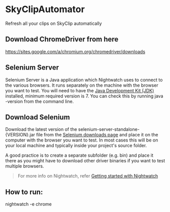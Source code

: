 # SkyClipAutomator
Refresh all your clips on SkyClip automatically



Download ChromeDriver from here
------------
https://sites.google.com/a/chromium.org/chromedriver/downloads


Selenium Server
---------------
Selenium Server is a Java application which Nightwatch uses to connect to the various browsers. It runs separately on the machine with the browser you want to test. You will need to have the [Java Development Kit (JDK)](http://www.oracle.com/technetwork/java/javase/downloads/index.html) installed, minimum required version is 7. You can check this by running java -version from the command line.

Download Selenium
-----------
Download the latest version of the selenium-server-standalone-{VERSION}.jar file from the [Selenium downloads page](http://selenium-release.storage.googleapis.com/index.html) and place it on the computer with the browser you want to test. In most cases this will be on your local machine and typically inside your project's source folder.

A good practice is to create a separate subfolder (e.g. bin) and place it there as you might have to download other driver binaries if you want to test multiple browsers.



> For more info on Nightwatch, refer [Getting started with Nightwatch](http://nightwatchjs.org/gettingstarted#installation)

How to run:
---------
nightwatch -e chrome
